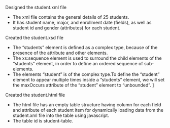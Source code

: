 Designed the student.xml file
- The xml file contains the general details of 25 students.
- It has student name, major, and enrollment date (fields), as well as student id and gender (attributes) for each student.

Created the student.xsd file
-  The “students” element is defined as a complex type, because of the presence of the attribute and other elements.
-  The xs:sequence element is used to surround the child elements of the “students” element, in order to define an ordered sequence of sub-elements.
- The elements “student” is  of the complex type.To define the “student” element to appear multiple times inside a “students” element, we will set the maxOccurs attribute of the “student” element to “unbounded”. ]

Created the student.html file
- The html file has an empty table structure having column for each field and attribute of each student item for dynamically loading data from the student.xml file into the table using javascript.
- The table id is student-table.
